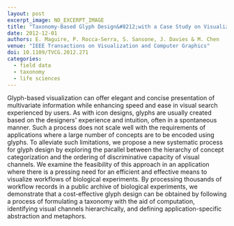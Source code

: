 ```yaml
---
layout: post
excerpt_image: NO_EXCERPT_IMAGE
title: "Taxonomy-Based Glyph Design&#8212;with a Case Study on Visualizing Workflows of Biological Experiments"
date: 2012-12-01
authors: E. Maguire, P. Rocca-Serra, S. Sansone, J. Davies & M. Chen
venue: "IEEE Transactions on Visualization and Computer Graphics"
doi: 10.1109/TVCG.2012.271
categories:
  - field data
  - taxonomy
  - life sciences
---
```

Glyph-based visualization can offer elegant and concise presentation of multivariate information while enhancing speed and ease in visual search experienced by users. As with icon designs, glyphs are usually created based on the designers' experience and intuition, often in a spontaneous manner. Such a process does not scale well with the requirements of applications where a large number of concepts are to be encoded using glyphs. To alleviate such limitations, we propose a new systematic process for glyph design by exploring the parallel between the hierarchy of concept categorization and the ordering of discriminative capacity of visual channels. We examine the feasibility of this approach in an application where there is a pressing need for an efficient and effective means to visualize workflows of biological experiments. By processing thousands of workflow records in a public archive of biological experiments, we demonstrate that a cost-effective glyph design can be obtained by following a process of formulating a taxonomy with the aid of computation, identifying visual channels hierarchically, and defining application-specific abstraction and metaphors.
